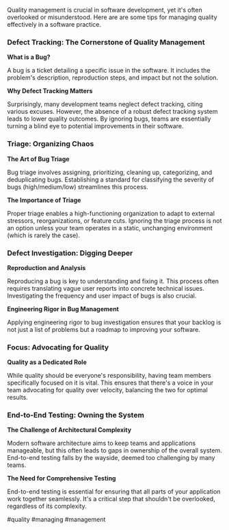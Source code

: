 Quality management is crucial in software development, yet it's often overlooked or misunderstood. Here are are some tips for managing quality effectively in a software practice.

### Defect Tracking: The Cornerstone of Quality Management

**What is a Bug?**

A bug is a ticket detailing a specific issue in the software. It includes the problem's description, reproduction steps, and impact but not the solution. 

**Why Defect Tracking Matters**

Surprisingly, many development teams neglect defect tracking, citing various excuses. However, the absence of a robust defect tracking system leads to lower quality outcomes. By ignoring bugs, teams are essentially turning a blind eye to potential improvements in their software.

### Triage: Organizing Chaos

**The Art of Bug Triage**

Bug triage involves assigning, prioritizing, cleaning up, categorizing, and deduplicating bugs. Establishing a standard for classifying the severity of bugs (high/medium/low) streamlines this process. 

**The Importance of Triage**

Proper triage enables a high-functioning organization to adapt to external stressors, reorganizations, or feature cuts. Ignoring the triage process is not an option unless your team operates in a static, unchanging environment (which is rarely the case).

### Defect Investigation: Digging Deeper

**Reproduction and Analysis**

Reproducing a bug is key to understanding and fixing it. This process often requires translating vague user reports into concrete technical issues. Investigating the frequency and user impact of bugs is also crucial.

**Engineering Rigor in Bug Management**

Applying engineering rigor to bug investigation ensures that your backlog is not just a list of problems but a roadmap to improving your software.

### Focus: Advocating for Quality

**Quality as a Dedicated Role**

While quality should be everyone's responsibility, having team members specifically focused on it is vital. This ensures that there's a voice in your team advocating for quality over velocity, balancing the two for optimal results.

### End-to-End Testing: Owning the System

**The Challenge of Architectural Complexity**

Modern software architecture aims to keep teams and applications manageable, but this often leads to gaps in ownership of the overall system. End-to-end testing falls by the wayside, deemed too challenging by many teams.

**The Need for Comprehensive Testing**

End-to-end testing is essential for ensuring that all parts of your application work together seamlessly. It's a critical step that shouldn't be overlooked, regardless of its complexity.

<!-- Keywords -->
#quality #managing #management
<!-- /Keywords -->
